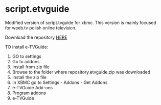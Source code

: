 # script.etvguide
Modified version of script.tvguide for xbmc. This version is mainly focused for weeb.tv polish online television.

Download the repository [HERE](https://github.com/en0x/script.etvguide/blob/master/zip/repository.etvguide/repository.etvguide-1.0.5.zip?raw=true)

TO install e-TVGuide:

1. GO to settings
2. Go to addons
3. Install from zip file
4. Browse to the folder where repository.etvguide.zip was downloaded
5. Install the zip file
6. In XBMC go to Settings - Addons - Get Addons
7. e-TVGuide Add-ons
8. Program addons
9. e-TVGuide




